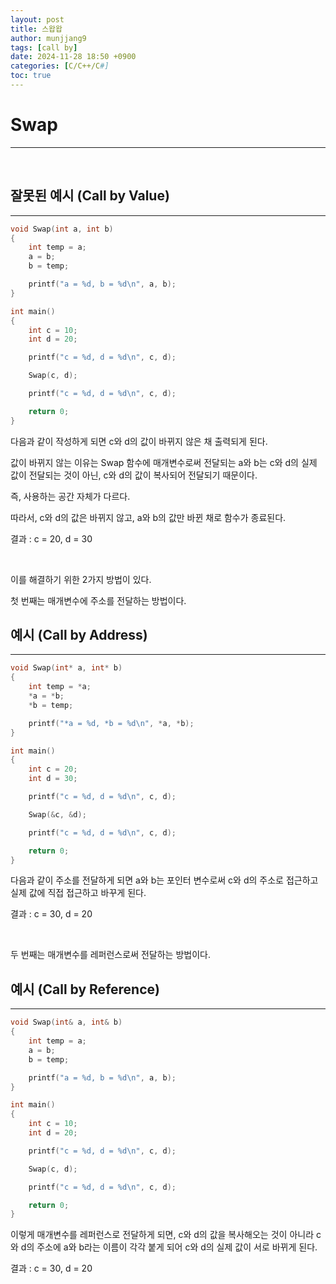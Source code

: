 ```yaml
---
layout: post
title: 스왑왑
author: munjjang9
tags: [call by]
date: 2024-11-28 18:50 +0900
categories: [C/C++/C#]
toc: true
---
```


# Swap
---

<br>

## 잘못된 예시 (Call by Value)
---
```c
void Swap(int a, int b)
{
    int temp = a;
    a = b;
    b = temp;

    printf("a = %d, b = %d\n", a, b);
}

int main()
{
    int c = 10;
    int d = 20;

    printf("c = %d, d = %d\n", c, d);

    Swap(c, d);

    printf("c = %d, d = %d\n", c, d);

    return 0;
}
```

다음과 같이 작성하게 되면 c와 d의 값이 바뀌지 않은 채 출력되게 된다.

값이 바뀌지 않는 이유는 Swap 함수에 매개변수로써 전달되는 a와 b는 c와 d의 실제 값이 전달되는 것이 아닌, c와 d의 값이 복사되어 전달되기 때문이다.

즉, 사용하는 공간 자체가 다르다.

따라서, c와 d의 값은 바뀌지 않고, a와 b의 값만 바뀐 채로 함수가 종료된다.

결과 : c = 20, d = 30

<br>

이를 해결하기 위한 2가지 방법이 있다.

첫 번째는 매개변수에 주소를 전달하는 방법이다.

## 예시 (Call by Address)
---
```c
void Swap(int* a, int* b)
{
	int temp = *a;
	*a = *b;
	*b = temp;

	printf("*a = %d, *b = %d\n", *a, *b);
}

int main()
{
	int c = 20;
	int d = 30;

	printf("c = %d, d = %d\n", c, d);

	Swap(&c, &d);

	printf("c = %d, d = %d\n", c, d);

	return 0;
}
```

다음과 같이 주소를 전달하게 되면 a와 b는 포인터 변수로써 c와 d의 주소로 접근하고 실제 값에 직접 접근하고 바꾸게 된다. 

결과 : c = 30, d = 20

<br>

두 번째는 매개변수를 레퍼런스로써 전달하는 방법이다.

## 예시 (Call by Reference)
---
```c
void Swap(int& a, int& b)
{
    int temp = a;
    a = b;
    b = temp;

    printf("a = %d, b = %d\n", a, b);
}

int main()
{
    int c = 10;
    int d = 20;

    printf("c = %d, d = %d\n", c, d);

    Swap(c, d);

    printf("c = %d, d = %d\n", c, d);

    return 0;
}
```

이렇게 매개변수를 레퍼런스로 전달하게 되면, c와 d의 값을 복사해오는 것이 아니라 c와 d의 주소에 a와 b라는 이름이 각각 붙게 되어 c와 d의 실제 값이 서로 바뀌게 된다.

결과 : c = 30, d = 20